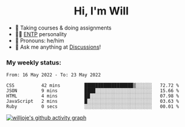 <h1 align="center">Hi, I'm Will</h1>


-   :seedling: Taking courses & doing assignments
-   :man_scientist: [ENTP](https://www.16personalities.com/entp-personality) personality
-   :man: Pronouns: he/him
-   :thought_balloon: Ask me anything at [Discussions](https://github.com/willjoje/willjoje/discussions/new)!

### My weekly status:
<!--START_SECTION:waka-->

```text
From: 16 May 2022 - To: 23 May 2022

CSS          42 mins         ██████████████████▒░░░░░░   72.72 %
JSON         9 mins          ████░░░░░░░░░░░░░░░░░░░░░   15.66 %
HTML         4 mins          ██░░░░░░░░░░░░░░░░░░░░░░░   07.98 %
JavaScript   2 mins          █░░░░░░░░░░░░░░░░░░░░░░░░   03.63 %
Ruby         0 secs          ░░░░░░░░░░░░░░░░░░░░░░░░░   00.01 %
```

<!--END_SECTION:waka-->

[![willjoje's github activity graph](https://activity-graph.herokuapp.com/graph?username=willjoje&theme=react-dark&custom_title=Here's%20my%20codding%20days&hide_border=true)](https://github.com/ashutosh00710/github-readme-activity-graph)
